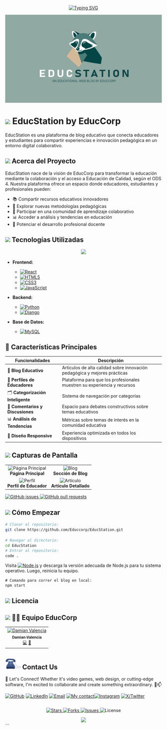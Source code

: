 <div align="center">
<a href="https://git.io/typing-svg"><img src="https://readme-typing-svg.herokuapp.com?font=Source+Code+Pro&weight=700&duration=2000&pause=1000&color=0B4444&width=435&lines=%F0%9F%8E%93+Plataforma+de+Blog+Educativo+%F0%9F%93%9A;%F0%9F%8C%B1+Innovaci%C3%B3n+Pedag%C3%B3gica+%F0%9F%92%A1;%F0%9F%91%A8%E2%80%8D%F0%9F%8F%AB+Comunidad+de+Educadores+%F0%9F%91%A9%E2%80%8D%F0%9F%8F%AB;%F0%9F%92%BB+Recursos+Educativos+Digitales+%F0%9F%93%B1;%F0%9F%93%88+Desarrollo+Profesional+Docente+%F0%9F%8E%AF" alt="Typing SVG" /></a>
</div>

![EducStation Banner](public/assets/images/Cartula_Blog.png)
# <img src="https://raw.githubusercontent.com/MartinHeinz/MartinHeinz/master/wave.gif" width="35" /> EducStation by EducCorp


EducStation es una plataforma de blog educativo que conecta educadores y estudiantes para compartir experiencias e innovación pedagógica en un entorno digital colaborativo.

##

## <img src="https://media.giphy.com/media/VgCDAzcKvsR6OM0uWg/giphy.gif" width="40"> Acerca del Proyecto

EducStation nace de la visión de EducCorp para transformar la educación mediante la colaboración y el acceso a Educación de Calidad, según el ODS 4. Nuestra plataforma ofrece un espacio donde educadores, estudiantes y profesionales pueden:

- 📚 Compartir recursos educativos innovadores
- 🧠 Explorar nuevas metodologías pedagógicas
- 🌱 Participar en una comunidad de aprendizaje colaborativo
- 📊 Acceder a análisis y tendencias en educación
- 🚀 Potenciar el desarrollo profesional docente

##

## <img src="https://media.giphy.com/media/trN83pDD8yRDHBGfl3/giphy.gif" width="40" /> Tecnologías Utilizadas

<p align="center">
  <a href="">
    <img src="https://skillicons.dev/icons?i=react,python,django,mysql,html,css,js" />
  </a>
</p>

- **Frontend:** 
  - [![React](https://img.shields.io/badge/React-61DAFB?style=plastic&logo=react&logoColor=black)](https://reactjs.org/)
  - [![HTML5](https://img.shields.io/badge/HTML5-E34F26?style=plastic&logo=html5&logoColor=white)](https://developer.mozilla.org/en-US/docs/Web/HTML)
  - [![CSS3](https://img.shields.io/badge/CSS3-1572B6?style=plastic&logo=css3&logoColor=white)](https://developer.mozilla.org/en-US/docs/Web/CSS)
  - [![JavaScript](https://img.shields.io/badge/JavaScript-F7DF1E?style=plastic&logo=javascript&logoColor=black)](https://developer.mozilla.org/en-US/docs/Web/JavaScript)

- **Backend:** 
  - [![Python](https://img.shields.io/badge/Python-3776AB?style=plastic&logo=python&logoColor=white)](https://www.python.org/)
  - [![Django](https://img.shields.io/badge/Django-092E20?style=plastic&logo=django&logoColor=white)](https://www.djangoproject.com/)

- **Base de Datos:** 
  - [![MySQL](https://img.shields.io/badge/MySQL-4479A1?style=plastic&logo=mysql&logoColor=white)](https://www.mysql.com/)

## 🌟 Características Principales

|  Funcionalidades  | Descripción |
| --- | --- |
| 📝 **Blog Educativo** | Artículos de alta calidad sobre innovación pedagógica y mejores prácticas |
| 👥 **Perfiles de Educadores** | Plataforma para que los profesionales muestren su experiencia y recursos |
| 🗂️ **Categorización Inteligente** | Sistema de navegación por categorías |
| 💬 **Comentarios y Discusiones** | Espacio para debates constructivos sobre temas educativos |
| 📊 **Análisis de Tendencias** | Métricas sobre temas de interés en la comunidad educativa |
| 📱 **Diseño Responsive** | Experiencia optimizada en todos los dispositivos |

## <img src="https://media.giphy.com/media/iY8CRBdQXODJSCERIr/giphy.gif" width="30"> Capturas de Pantalla

<table>
  <tr>
    <td align="center"><img src="https://github.com/Educcorp/EducStation/blob/main/public/assets/images/screenshot1.png" alt="Página Principal" width="300"/><br /><b>Página Principal</b></td>
    <td align="center"><img src="https://github.com/Educcorp/EducStation/blob/main/public/assets/images/screenshot2.png" alt="Blog" width="300"/><br /><b>Sección de Blog</b></td>
  </tr>
  <tr>
    <td align="center"><img src="https://github.com/Educcorp/EducStation/blob/main/public/assets/images/screenshot3.png" alt="Perfil" width="300"/><br /><b>Perfil de Educador</b></td>
    <td align="center"><img src="https://github.com/Educcorp/EducStation/blob/main/public/assets/images/screenshot4.png" alt="Artículo" width="300"/><br /><b>Artículo Detallado</b></td>
  </tr>
</table>


<a href="https://github.com/Educcorp/EducStation/issues">
  <img src="https://img.shields.io/github/issues/Educcorp/EducStation?style=for-the-badge&logo=github&color=0b4444" alt="GitHub issues" />
</a>
<a href="https://github.com/Educcorp/EducStation/pulls">
  <img src="https://img.shields.io/github/issues-pr/Educcorp/EducStation?style=for-the-badge&logo=github&color=0b4444" alt="GitHub pull requests" />
</a>

## <img src="https://media.giphy.com/media/TdjQAgDIkRsYm1HUbt/giphy.gif" width="35">  Cómo Empezar

```bash
# Clonar el repositorio:
git clone https://github.com/Educcorp/EducStation.git

# Navegar al directorio:
cd EducStation
# Entrar al repositorio:
code .
```
Visita [![Node.js](https://img.shields.io/badge/Node.js-Download-0b4444?style=plastic&logo=star&color=0b4444&labelColor=91a8a4)](https://nodejs.org/en/download) y descarga la versión adecuada de Node.js para tu sistema operativo. Luego, reinicia tu equipo.
```
# Comando para correr el blog en local:
npm start
```


## <img src="https://media.giphy.com/media/v1.Y2lkPTc5MGI3NjExbXd4OWw1MnZta2l0ajdsbng1OGVxbHRzZmE5MnU1cXczaW5kNzY2bSZlcD12MV9pbnRlcm5hbF9naWZfYnlfaWQmY3Q9cw/dZnMEGqbJcXYEjcJwr/giphy.gif" width="30">  Licencia

##


## <img src="https://media.giphy.com/media/UVG0BN8TOMKkPOJS6e/giphy.gif" width="30"> 👨‍💻 Equipo EducCorp
<table>
  <tr>
    <td align="center">
      <a href="https://github.com/Dami-Val">
        <img src="https://github.com/Dami-Val.png" width="100px;" alt="Damian Valencia"/>
        <br />
        <sub><b>Damian Valencia</b></sub>
      </a>
      <br />
      <a href="#" title="Code">💻</a>
      <a href="#" title="Design">🎨</a>
    </td>
    <!-- Agrega más miembros del equipo según sea necesario -->
  </tr>
</table>

##

## <img src="public/assets/images/Animation - 1739245728068.gif" alt="Animation GIF" style="width: 50px;"> **Contact Us**
📢 Let's Connect! Whether it's video games, web design, or cutting-edge software, I'm excited to collaborate and create something extraordinary. 🤝📫


<p align="center">
  
[![GitHub](https://img.shields.io/badge/-GitHub-010409?style=plastic&logo=github&logoColor=white)](https://github.com/Dami-Val)  [![LinkedIn](https://img.shields.io/badge/-LinkedIn-0a66c2?style=plastic&logo=in&logoColor=white)](https://linkedin.com/in/damian-valencia)  [![Email](https://img.shields.io/badge/-Email-c4211f?style=plastic&logo=gmail&logoColor=white)](mailto:damival.32@gmail.com)  [![My contact](https://img.shields.io/badge/-WhatsApp-36be49?style=plastic&logo=whatsapp&logoColor=white)](https://wa.me/523141741239)[![Instagram](https://img.shields.io/badge/-Instagram-e52765?style=plastic&logo=instagram&logoColor=white)](https://www.instagram.com/damival_/)  [![X/Twitter](https://img.shields.io/badge/-000000?style=plastic&logo=x&logoColor=white)](https://x.com/damival_) 

##

<p align="center">
  <a href="https://github.com/Educcorp/EducStation/stargazers">
    <img src="https://img.shields.io/github/stars/Educcorp/EducStation?style=plastic&logo=star&color=0b4444&labelColor=91a8a4" alt="Stars" />
  </a>
  <a href="https://github.com/Educcorp/EducStation/network/members">
    <img src="https://img.shields.io/github/forks/Educcorp/EducStation?style=plastic&logo=fork&color=0b4444&labelColor=91a8a4" alt="Forks" />
  </a>
  <a href="https://github.com/Educcorp/EducStation/issues">
    <img src="https://img.shields.io/github/issues/Educcorp/EducStation?style=plastic&logo=issue&color=0b4444&labelColor=91a8a4" alt="Issues" />
  </a>
  <img src="https://img.shields.io/github/license/Educcorp/EducStation?style=plastic&logo=license&color=0b4444&labelColor=91a8a4" alt="License" />
</p>


</p>

<div align="center">
  <img src="https://capsule-render.vercel.app/api?type=waving&color=91a8a4&height=120&section=footer&text=EducStation&fontSize=30&fontColor=0b4444" />
</div>
```
